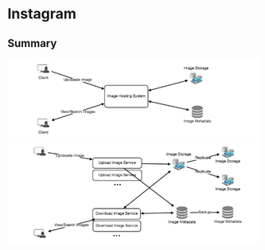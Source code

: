# Instagram

## Summary
![overview](../img/instagram-overview.png)
![summary](../img/instagram-detail.png)

